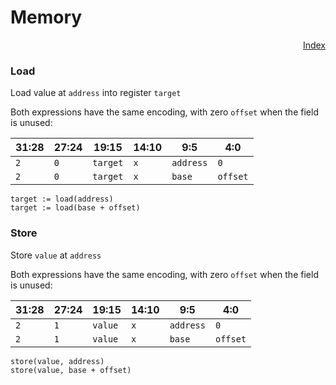 # Memory

<p style="text-align: right">
    <a href="../instruction_set.md">Index</a>
</p>

### Load

Load value at `address` into register `target`

Both expressions have the same encoding, with zero `offset` when the field is unused:

31:28 | 27:24 | 19:15    | 14:10 | 9:5       | 4:0
------|-------|----------|-------|-----------|---
`2`   | `0`   | `target` | `x`   | `address` | `0`
`2`   | `0`   | `target` | `x`   | `base`    | `offset`

```
target := load(address)
target := load(base + offset)
```

### Store

Store `value` at `address`

Both expressions have the same encoding, with zero `offset` when the field is unused:

31:28 | 27:24 | 19:15   | 14:10 | 9:5       | 4:0
------|-------|---------|-------|-----------|---
`2`   | `1`   | `value` | `x`   | `address` | `0`
`2`   | `1`   | `value` | `x`   | `base`    | `offset`

```
store(value, address)
store(value, base + offset)
```